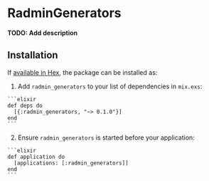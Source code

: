 # RadminGenerators

**TODO: Add description**

## Installation

If [available in Hex](https://hex.pm/docs/publish), the package can be installed as:

  1. Add `radmin_generators` to your list of dependencies in `mix.exs`:

    ```elixir
    def deps do
      [{:radmin_generators, "~> 0.1.0"}]
    end
    ```

  2. Ensure `radmin_generators` is started before your application:

    ```elixir
    def application do
      [applications: [:radmin_generators]]
    end
    ```

